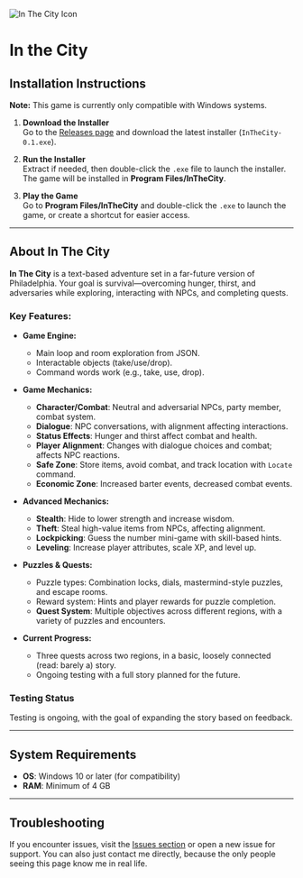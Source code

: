 ![In The City Icon](https://github.com/nicktagliamonte/In-the-City/raw/main/in-the-city/src/main/java/resources/images/icon.ico)
# In the City

## Installation Instructions  
**Note:** This game is currently only compatible with Windows systems.  

1. **Download the Installer**  
   Go to the [Releases page](https://github.com/nicktagliamonte/In-the-City/releases/) and download the latest installer (`InTheCity-0.1.exe`).
   
2. **Run the Installer**  
   Extract if needed, then double-click the `.exe` file to launch the installer. The game will be installed in **Program Files/InTheCity**.

3. **Play the Game**  
   Go to **Program Files/InTheCity** and double-click the `.exe` to launch the game, or create a shortcut for easier access.

---

## About In The City

**In The City** is a text-based adventure set in a far-future version of Philadelphia. Your goal is survival—overcoming hunger, thirst, and adversaries while exploring, interacting with NPCs, and completing quests.

### Key Features:

- **Game Engine:**
  - Main loop and room exploration from JSON.
  - Interactable objects (take/use/drop).
  - Command words work (e.g., take, use, drop).

- **Game Mechanics:**
  - **Character/Combat**: Neutral and adversarial NPCs, party member, combat system.
  - **Dialogue**: NPC conversations, with alignment affecting interactions.
  - **Status Effects**: Hunger and thirst affect combat and health.
  - **Player Alignment**: Changes with dialogue choices and combat; affects NPC reactions.
  - **Safe Zone**: Store items, avoid combat, and track location with `Locate` command.
  - **Economic Zone**: Increased barter events, decreased combat events.

- **Advanced Mechanics:**
  - **Stealth**: Hide to lower strength and increase wisdom.
  - **Theft**: Steal high-value items from NPCs, affecting alignment.
  - **Lockpicking**: Guess the number mini-game with skill-based hints.
  - **Leveling**: Increase player attributes, scale XP, and level up.
  
- **Puzzles & Quests:**
  - Puzzle types: Combination locks, dials, mastermind-style puzzles, and escape rooms.
  - Reward system: Hints and player rewards for puzzle completion.
  - **Quest System**: Multiple objectives across different regions, with a variety of puzzles and encounters.
  
- **Current Progress:**
  - Three quests across two regions, in a basic, loosely connected (read: barely a) story.
  - Ongoing testing with a full story planned for the future.

### Testing Status
Testing is ongoing, with the goal of expanding the story based on feedback.

---

## System Requirements
- **OS**: Windows 10 or later (for compatibility)
- **RAM**: Minimum of 4 GB

---

## Troubleshooting
If you encounter issues, visit the [Issues section](https://github.com/nicktagliamonte/In-the-City/issues) or open a new issue for support.
You can also just contact me directly, because the only people seeing this page know me in real life.
